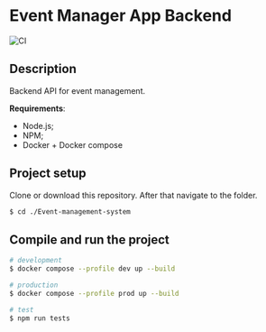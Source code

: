 # Event Manager App Backend

![CI](https://github.com/0789oleh/event-management-system/actions/workflows/ci.yml/badge.svg)

## Description

Backend API for event management. 

**Requirements**:

* Node.js;
* NPM;
* Docker + Docker compose


## Project setup

Clone or download this repository. After that navigate to the folder.

```bash
$ cd ./Event-management-system
```

## Compile and run the project

```bash
# development
$ docker compose --profile dev up --build
```


```bash
# production 
$ docker compose --profile prod up --build
```

```bash
# test
$ npm run tests
```
